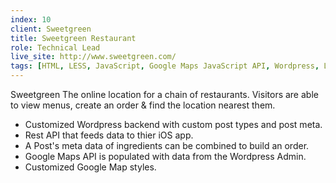 ```yaml
---
index: 10
client: Sweetgreen
title: Sweetgreen Restaurant
role: Technical Lead
live_site: http://www.sweetgreen.com/
tags: [HTML, LESS, JavaScript, Google Maps JavaScript API, Wordpress, Linux, Apache, MySQL, PHP, Google Analytics, Google Search Console, New Relic, Grunt, APC, Varnish]
---
```

Sweetgreen
The online location for a chain of restaurants. Visitors are able to view menus, create an order & find the location nearest them.

* Customized Wordpress backend with custom post types and post meta.
* Rest API that feeds data to thier iOS app.
* A Post's meta data of ingredients can be combined to build an order.
* Google Maps API is populated with data from the Wordpress Admin.
* Customized Google Map styles.